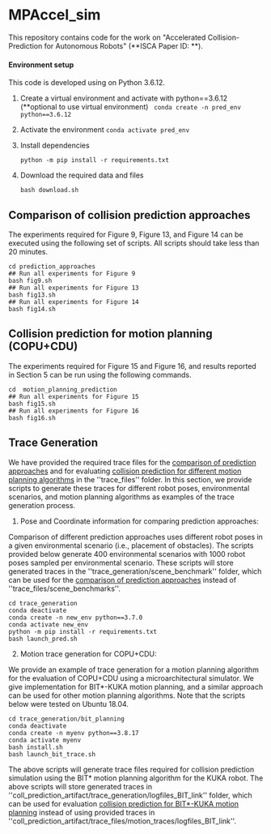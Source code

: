 # MPAccel_sim

This repository contains code for the work on "Accelerated Collision-Prediction for Autonomous Robots" (**ISCA Paper ID: **).


#### Environment setup
This code is developed using on Python 3.6.12. 

1. Create a virtual environment and activate with python==3.6.12 (**optional to use virtual environment) 
	``` conda create -n pred_env python==3.6.12```
	
2. Activate the environment
	```conda activate pred_env```
	
3. Install dependencies
	````
	python -m pip install -r requirements.txt
	````
4. Download the required data and files
    ```
    bash download.sh
    ```

 
## Comparison of collision prediction approaches

The experiments required for Figure 9, Figure 13, and Figure 14 can be executed using the following set of scripts. All scripts should take less than 20 minutes. 
```
cd prediction_approaches
## Run all experiments for Figure 9
bash fig9.sh
## Run all experiments for Figure 13
bash fig13.sh
## Run all experiments for Figure 14
bash fig14.sh
```

## Collision prediction for motion planning (COPU+CDU)

The experiments required for Figure 15 and Figure 16, and results reported in Section 5 can be run using the following commands. 

```
cd  motion_planning_prediction
## Run all experiments for Figure 15
bash fig15.sh 
## Run all experiments for Figure 16
bash fig16.sh 
```

## Trace Generation

We have provided the required trace files for the [comparison of prediction approaches](#markdown-header-comparison-of-collision-prediction-approaches) and for evaluating [collision prediction for different motion planning algorithms](#markdown-header-collision-prediction-for-motion-planning-(copu+cdu)) in the ''trace_files'' folder. In this section, we provide scripts to generate these traces for different robot poses, environmental scenarios, and motion planning algorithms as examples of the trace generation process. 

1. Pose and Coordinate information for comparing prediction approaches:

Comparison of different prediction approaches uses different robot poses in a given environmental scenario (i.e., placement of obstacles). The scripts provided below generate 400 environmental scenarios with 1000 robot poses sampled per environmental scenario. These scripts will store generated traces in  the ''trace_generation/scene_benchmark'' folder, which can be used for the [comparison of prediction approaches](#markdown-header-comparison-of-collision-prediction-approaches) instead of ''trace_files/scene_benchmarks''.  

```
cd trace_generation
conda deactivate
conda create -n new_env python==3.7.0
conda activate new_env
python -m pip install -r requirements.txt
bash launch_pred.sh
```
 
2. Motion trace generation for COPU+CDU:

We provide an example of trace generation for a motion planning algorithm for the evaluation of COPU+CDU using a microarchitectural simulator. We give implementation for BIT*-KUKA motion planning, and a similar approach can be used for other motion planning algorithms. Note that the scripts below were tested on Ubuntu 18.04. 

```
cd trace_generation/bit_planning
conda deactivate
conda create -n myenv python==3.8.17
conda activate myenv
bash install.sh
bash launch_bit_trace.sh
```

The above scripts will generate trace files required for collision prediction simulation using the BIT* motion planning algorithm for the KUKA robot. The above scripts will store generated traces in ''coll_prediction_artifact/trace_generation/logfiles_BIT_link'' folder, which can be used for evaluation [collision prediction for BIT*-KUKA motion planning](#markdown-header-collision-prediction-for-motion-planning-(copu+cdu)) instead of using provided traces in ''coll_prediction_artifact/trace_files/motion_traces/logfiles_BIT_link''. 
